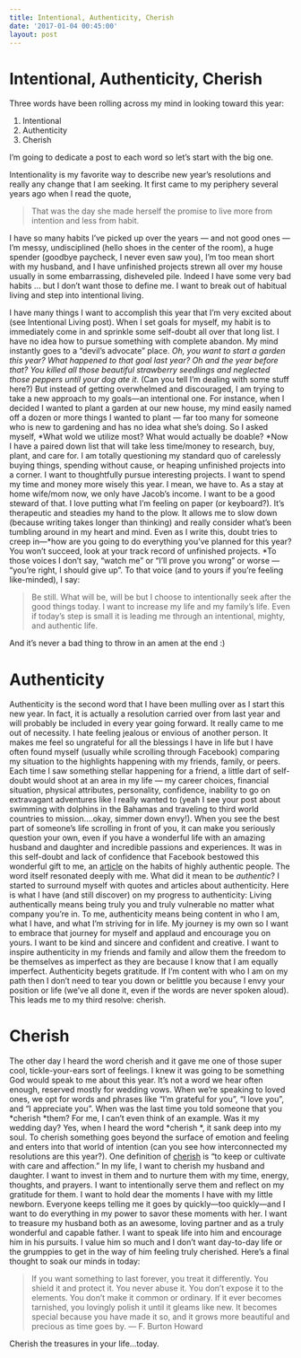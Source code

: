 ```yaml
---
title: Intentional, Authenticity, Cherish
date: '2017-01-04 00:45:00'
layout: post
---
```

# Intentional, Authenticity, Cherish

Three words have been rolling across my mind in looking toward this year: 

1. Intentional
2. Authenticity 
3. Cherish

I’m going to dedicate a post to each word so let’s start with the big one. 

Intentionality is my favorite way to describe new year’s resolutions and really any change that I am seeking. It first came to my periphery several years ago when I read the quote, 

> That was the day she made herself the promise to live more from intention and less from habit.

I have so many habits I’ve picked up over the years — and not good ones — I’m messy, undisciplined (hello shoes in the center of the room), a huge spender (goodbye paycheck, I never even saw you), I’m too mean short with my husband, and I have unfinished projects strewn all over my house usually in some embarrassing, disheveled pile. Indeed I have some very bad habits … but I don’t want those to define me. I want to break out of habitual living and step into intentional living. 

I have many things I want to accomplish this year that I’m very excited about (see Intentional Living post). When I set goals for myself, my habit is to immediately come in and sprinkle some self-doubt all over that long list. I have no idea how to pursue something with complete abandon. My mind instantly goes to a “devil’s advocate” place. *Oh, you want to start a garden this year? What happened to that goal last year? Oh and the year before that? You killed all those beautiful strawberry seedlings and neglected those peppers until your dog ate it*. (Can you tell I’m dealing with some stuff here?) But instead of getting overwhelmed and discouraged, I am trying to take a new approach to my goals—an intentional one. For instance, when I decided I wanted to plant a garden at our new house, my mind easily named off a dozen or more things I wanted to plant — far too many for someone who is new to gardening and has no idea what she’s doing. So I asked myself, *What wold we utilize most? What would actually be doable? *Now I have a paired down list that will take less time/money to research, buy, plant, and care for. 
I am totally questioning my standard quo of carelessly buying things, spending without cause, or heaping unfinished projects into a corner. I want to thoughtfully pursue interesting projects. I want to spend my time and money more wisely this year. I mean, we have to. As a stay at home wife/mom now, we only have Jacob’s income. I want to be a good steward of that. 
I love putting what I’m feeling on paper (or keyboard?). It’s therapeutic and steadies my hand to the plow. It allows me to slow down (because writing takes longer than thinking) and really consider what’s been tumbling around in my heart and mind. Even as I write this, doubt tries to creep in—*how are you going to do everything you’ve planned for this year? You won’t succeed, look at your track record of unfinished projects. *To those voices I don’t say, “watch me” or “I’ll prove you wrong” or worse — “you’re right, I should give up”. To that voice (and to yours if you’re feeling like-minded), I say:
> Be still. What will be, will be but I choose to intentionally seek after the good things today. I want to increase my life and my family’s life. Even if today’s step is small it is leading me through an intentional, mighty, and authentic life. 

And it’s never a bad thing to throw in an amen at the end :)

# Authenticity
 Authenticity is the second word that I have been mulling over as I start this new year. In fact, it is actually a resolution carried over from last year and will probably be included in every year going forward. It really came to me out of necessity. 
I hate feeling jealous or envious of another person. It makes me feel so ungrateful for all the blessings I have in life but I have often found myself (usually while scrolling through Facebook) comparing my situation to the highlights happening with my friends, family, or peers. Each time I saw something stellar happening for a friend, a little dart of self-doubt would shoot at an area in my life — my career choices, financial situation, physical attributes, personality, confidence, inability to go on extravagant adventures like I really wanted to (yeah I see your post about swimming with dolphins in the Bahamas and traveling to third world countries to mission….okay, simmer down envy!). When you see the best part of someone’s life scrolling in front of you, it can make you seriously question your own, even if you have a wonderful life with an amazing husband and daughter and incredible passions and experiences. 
It was in this self-doubt and lack of confidence that Facebook bestowed this wonderful gift to me, an [article](http://www.mindbodygreen.com/0-14009/20-habits-of-highly-authentic-people.html) on the habits of highly authentic people. The word itself resonated deeply with me. What did it mean to be *authentic*? I started to surround myself with quotes and articles about authenticity. Here is what I have (and still discover) on my progress to authenticity:
Living authentically means being truly you and truly vulnerable no matter what company you’re in. To me, authenticity means being content in who I am, what I have, and what I’m striving for in life. My journey is my own so I want to embrace that journey for myself and applaud and encourage you on yours. I want to be kind and sincere and confident and creative. I want to inspire authenticity in my friends and family and allow them the freedom to be themselves as imperfect as they are because I know that I am equally imperfect. 
Authenticity begets gratitude. If I’m content with who I am on my path then I don’t need to tear you down or belittle you because I envy your position or life (we’ve all done it, even if the words are never spoken aloud). This leads me to my third resolve: cherish. 
# Cherish 
The other day I heard the word cherish and it gave me one of those super cool, tickle-your-ears sort of feelings. I knew it was going to be something God would speak to me about this year. It’s not a word we hear often enough, reserved mostly for wedding vows. When we’re speaking to loved ones, we opt for words and phrases like “I’m grateful for you”, “I love you”, and “I appreciate you”. When was the last time you told someone that you *cherish *them? For me, I can’t even think of an example. Was it my wedding day? Yes, when I heard the word *cherish *, it sank deep into my soul. 
To cherish something goes beyond the surface of emotion and feeling and enters into that world of intention (can you see how interconnected my resolutions are this year?). One definition of [cherish](https://www.merriam-webster.com/dictionary/cherish) is “to keep or cultivate with care and affection.” In my life, I want to cherish my husband and daughter. I want to invest in them and to nurture them with my time, energy, thoughts, and prayers. I want to intentionally serve them and reflect on my gratitude for them. I want to hold dear the moments I have with my little newborn. Everyone keeps telling me it goes by quickly—too quickly—and I want to do everything in my power to savor these moments with her. I want to treasure my husband both as an awesome, loving partner and as a truly wonderful and capable father. I want to speak life into him and encourage him in his pursuits. I value him so much and I don’t want day-to-day life or the grumppies to get in the way of him feeling truly cherished. 
Here’s a final thought to soak our minds in today: 
> If you want something to last forever, you treat it differently. You shield it and protect it. You never abuse it. You don’t expose it to the elements. You don’t make it common or ordinary. If it ever becomes tarnished, you lovingly polish it until it gleams like new. It becomes special because you have made it so, and it grows more beautiful and precious as time goes by.
> ― F. Burton Howard


Cherish the treasures in your life…today. 
